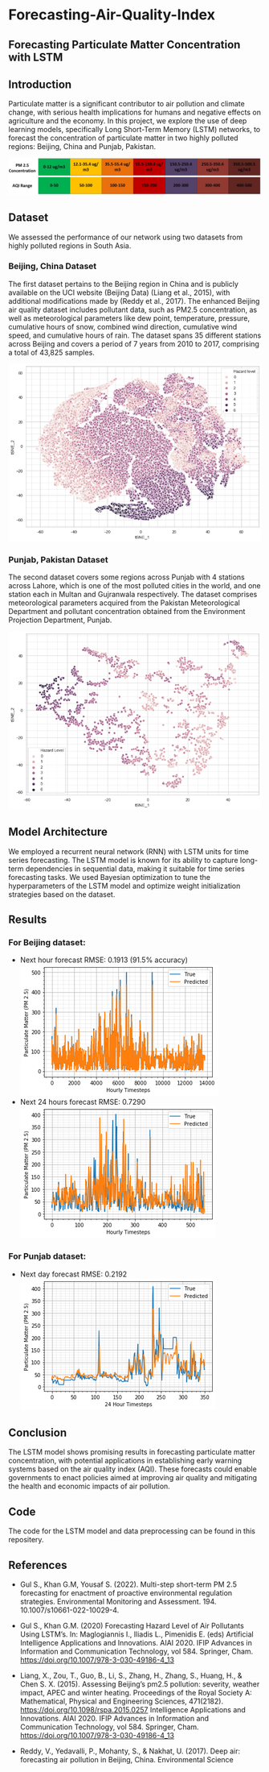 # Forecasting-Air-Quality-Index
## Forecasting Particulate Matter Concentration with LSTM

## Introduction
Particulate matter is a significant contributor to air pollution and climate change, with serious health implications for humans and negative effects on agriculture and the economy. In this project, we explore the use of deep learning models, specifically Long Short-Term Memory (LSTM) networks, to forecast the concentration of particulate matter in two highly polluted regions: Beijing, China and Punjab, Pakistan.

![Air Pollution](images/AQI2.JPG "PM 2.5 & Air Quality Index (AQI) Scale, EPA USA")

## Dataset
We assessed the performance of our network using two datasets from highly polluted regions in South Asia. 

### Beijing, China Dataset
The first dataset pertains to the Beijing region in China and is publicly available on the UCI website (Beijing Data) (Liang et al., 2015), with additional modifications made by (Reddy et al., 2017). The enhanced Beijing air quality dataset includes pollutant data, such as PM2.5 concentration, as well as meteorological parameters like dew point, temperature, pressure, cumulative hours of snow, combined wind direction, cumulative wind speed, and cumulative hours of rain. The dataset spans 35 different stations across Beijing and covers a period of 7 years from 2010 to 2017, comprising a total of 43,825 samples.

![B Pollution](images/Beijing_data.png "t-SNE plot of the modified UCI Beijing air quality dataset")

### Punjab, Pakistan Dataset
The second dataset covers some regions across Punjab with 4 stations across Lahore, which is one of the most polluted cities in the world, and one station each in Multan and Gujranwala respectively. The dataset comprises meteorological parameters acquired from the Pakistan Meteorological Department and pollutant concentration obtained from the Environment Projection Department, Punjab.

![P Pollution](images/Panjab_data.png "t-SNE plot of the Panjab air quality dataset")

## Model Architecture
We employed a recurrent neural network (RNN) with LSTM units for time series forecasting. The LSTM model is known for its ability to capture long-term dependencies in sequential data, making it suitable for time series forecasting tasks. We used Bayesian optimization to tune the hyperparameters of the LSTM model and optimize weight initialization strategies based on the dataset.

## Results
### For Beijing dataset:
  - Next hour forecast RMSE: 0.1913 (91.5% accuracy)
![R1 Pollution](images/forecast_Beijing.png "Actual Vs. Predicted PM 2.5 values of employed architecture on Hourly data of modified UCI Beijing air quality dataset")
  - Next 24 hours forecast RMSE: 0.7290
![R2 Pollution](images/forecast_24Beijing.png "Actual Vs. Predicted PM 2.5 values of employed architecture on 24 hour data of modified UCI Beijing air quality dataset")
### For Punjab dataset:
  - Next day forecast RMSE: 0.2192
![R2 Pollution](images/forecast_Panjab.png "Actual Vs. Predicted PM 2.5 values of employed architecture on 24 hour data of Panjab air quality dataset")

## Conclusion
The LSTM model shows promising results in forecasting particulate matter concentration, with potential applications in establishing early warning systems based on the air quality index (AQI). These forecasts could enable governments to enact policies aimed at improving air quality and mitigating the health and economic impacts of air pollution.

## Code
The code for the LSTM model and data preprocessing can be found in this repositery.

## References
- Gul S., Khan G.M, Yousaf S. (2022). Multi-step short-term
PM 2.5 forecasting for enactment of proactive
environmental regulation strategies. Environmental Monitoring
and Assessment. 194. 10.1007/s10661-022-10029-4.

- Gul S., Khan G.M. (2020) Forecasting Hazard Level of Air Pollutants
Using LSTM’s. In: Maglogiannis I., Iliadis L., Pimenidis E. (eds) Artificial
Intelligence Applications and Innovations. AIAI 2020. IFIP Advances
in Information and Communication Technology, vol 584. Springer,
Cham. https://doi.org/10.1007/978-3-030-49186-4_13

- Liang, X., Zou, T., Guo, B., Li, S., Zhang, H., Zhang, S., Huang, H., & Chen S. X. (2015). Assessing Beijing’s pm2.5 pollution: severity, weather impact, APEC and winter heating. Proceedings of the Royal Society A: Mathematical, Physical and Engineering Sciences, 471(2182). https://doi.org/10.1098/rspa.2015.0257
Intelligence Applications and Innovations. AIAI 2020. IFIP Advances
in Information and Communication Technology, vol 584. Springer,
Cham. https://doi.org/10.1007/978-3-030-49186-4_13

- Reddy, V., Yedavalli, P., Mohanty, S., & Nakhat, U. (2017). Deep air: forecasting air pollution in Beijing, China. Environmental Science

